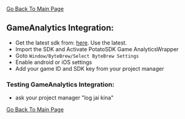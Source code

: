 [Go Back To Main Page](../../README.md)
## GameAnalytics Integration:
* Get the latest sdk from: [here](https://github.com/ByteBrewIO/ByteBrewUnitySDK). Use the latest.
* Import the SDK and Activate PotatoSDK Game AnalyticsWrapper
* Goto `Window/ByteBrew/Select ByteBrew Settings`
* Enable android or iOS settings
* Add your game ID and SDK key from your project manager

### Testing GameAnalytics Integration:
* ask your project manager "log jai kina"


[Go Back To Main Page](../../README.md)
